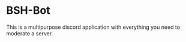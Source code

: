 # BSH-Bot
This is a multipurpose discord application with everything you need to moderate a server.

